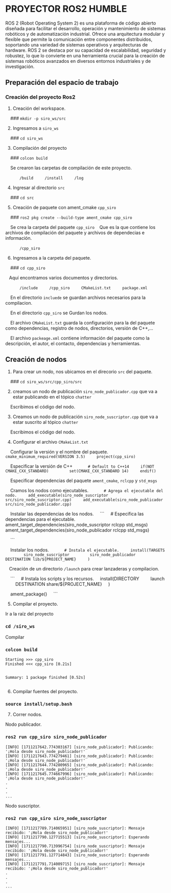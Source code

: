 # PROYECTOR ROS2 HUMBLE


ROS 2 (Robot Operating System 2) es una plataforma de código abierto diseñada para facilitar el desarrollo, operación y mantenimiento de sistemas robóticos y de automatización industrial. Ofrece una arquitectura modular y flexible que permite la comunicación entre componentes distribuidos, soportando una variedad de sistemas operativos y arquitecturas de hardware. ROS 2 se destaca por su capacidad de escalabilidad, seguridad y robustez, lo que lo convierte en una herramienta crucial para la creación de sistemas robóticos avanzados en diversos entornos industriales y de investigación.


## Preparación del espacio de trabajo


### Creación del proyecto Ros2


1. Creación del workspace.


    ### `mkdir -p siro_ws/src`


2. Ingresamos a `siro_ws`


    ### `cd siro_ws`


3. Compilación del proyecto


    ### `colcon build`


    Se crearon las carpetas de compilación de este proyecto.


    ```
    /build
    /install
    /log
    ```


4. Ingresar al directorio `src`


    ### `cd src`


5. Creación de paquete con ament_cmake `cpp_siro`


    ### `ros2 pkg create --build-type ament_cmake cpp_siro`


    Se crea la carpeta del paquete `cpp_siro`
   Que es la que contiene los archivos de compilación del paquete y archivos de dependecias e información.


    ```
    /cpp_siro
    ```


6. Ingresamos a la carpeta del paquete.


    ### `cd cpp_siro`


   Aquí encontramos varios documentos y directorios.


    ```
    /include
    /cpp_siro
    CMakeList.txt
    package.xml
    ```


    En el directorio `incluede` se guardan archivos necesarios para la compilacion.


    En el directorio `cpp_siro` se Gurdan los nodos.


    El archivo `CMakeList.txt` guarda la configuración para la del paquete como dependencias, registro de nodos, directorios, versión de C++,...


    El archivo `packeage.xml` contiene información del paquete como la descripción, el autor, el contacto, dependencias y herramientas.



## Creación de nodos


1. Para crear un nodo, nos ubicamos en el direcorio `src` del paquete.


    ### `cd siro_ws/src/cpp_siro/src`


2. creamos un nodo de publicación `siro_node_publicador.cpp` que va a estar publicando en el tópico `chatter`


    Escribimos el código del nodo.


3. Creamos un nodo de publicación `siro_node_suscriptor.cpp` que va a estar suscrito al tópico `chatter`


    Escribimos el código del nodo.


4. Configurar el archivo `CMakeList.txt`


    Configurar la versión y el nombre del paquete.
    ```
    cmake_minimum_required(VERSION 3.5)
    project(cpp_siro)
    ```


    Especificar la versión de C++
    ```
    # Default to C++14
    if(NOT CMAKE_CXX_STANDARD)
        set(CMAKE_CXX_STANDARD 14)
    endif()
    ```


    Especificar dependencias del paquete `ament_cmake`, `rclcpp` y `std_msgs`


    Cramos los nodos como ejecutables.
    ```
    # Agrega el ejecutable del nodo.
    add_executable(siro_node_suscriptor src/siro_node_suscriptor.cpp)
    add_executable(siro_node_publicador src/siro_node_publicador.cpp)
    ```


    Instalar las dependencias de los nodos.
    ```
    # Especifica las dependencias para el ejecutable.
    ament_target_dependencies(siro_node_suscriptor rclcpp std_msgs)
    ament_target_dependencies(siro_node_publicador rclcpp std_msgs)


    ```


    Instalar los nodos.
    ```
    # Instala el ejecutable.
    install(TARGETS
        siro_node_suscriptor
        siro_node_publicador
        DESTINATION lib/${PROJECT_NAME}
    )
    ```


   Creación de un directorio `/launch` para crear lanzaderas y compilacion.


    ```
    # Instala los scripts y los recursos.
    install(DIRECTORY
        launch
        DESTINATION share/${PROJECT_NAME}
    )


    ament_package()
    ```



5. Compilar el proyecto.


Ir a la raíz del proyecto


### `cd /siro_ws`


Compilar


### `colcon build`


```
Starting >>> cpp_siro
Finished <<< cpp_siro [0.21s]


Summary: 1 package finished [0.52s]


```


6. Compilar fuentes del proyecto.


### `source install/setup.bash`


7. Correr nodos.


Nodo publicador.


### `ros2 run cpp_siro siro_node_publicador`


```
[INFO] [1711217642.774303167] [siro_node_publicador]: Publicando: '¡Hola desde siro_node_publicador!'
[INFO] [1711217643.774279461] [siro_node_publicador]: Publicando: '¡Hola desde siro_node_publicador!'
[INFO] [1711217644.774280965] [siro_node_publicador]: Publicando: '¡Hola desde siro_node_publicador!'
[INFO] [1711217645.774667996] [siro_node_publicador]: Publicando: '¡Hola desde siro_node_publicador!'
.
.
.
...
```


Nodo suscriptor.


### `ros2 run cpp_siro siro_node_suscriptor`
```
[INFO] [1711217789.714065951] [siro_node_suscriptor]: Mensaje recibido: '¡Hola desde siro_node_publicador!'
[INFO] [1711217790.127715513] [siro_node_suscriptor]: Esperando mensajes...
[INFO] [1711217790.713996754] [siro_node_suscriptor]: Mensaje recibido: '¡Hola desde siro_node_publicador!'
[INFO] [1711217791.127714843] [siro_node_suscriptor]: Esperando mensajes...
[INFO] [1711217791.714009715] [siro_node_suscriptor]: Mensaje recibido: '¡Hola desde siro_node_publicador!'
.
.
.
...
```